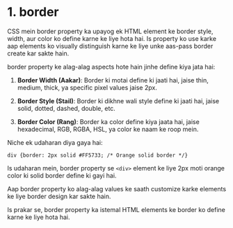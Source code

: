 # 1. border

CSS mein border property ka upayog ek HTML element ke border style, width, aur color ko define karne ke liye hota hai. Is property ko use karke aap elements ko visually distinguish karne ke liye unke aas-pass border create kar sakte hain.

border property ke alag-alag aspects hote hain jinhe define kiya jata hai:

1. **Border Width (Aakar)**: Border ki motai define ki jaati hai, jaise thin, medium, thick, ya specific pixel values jaise 2px.

2. **Border Style (Stail)**: Border ki dikhne wali style define ki jaati hai, jaise solid, dotted, dashed, double, etc.

3. **Border Color (Rang)**: Border ka color define kiya jaata hai, jaise hexadecimal, RGB, RGBA, HSL, ya color ke naam ke roop mein.

Niche ek udaharan diya gaya hai:


```
div {border: 2px solid #FF5733; /* Orange solid border */}
```


Is udaharan mein, border property se `<div>` element ke liye 2px moti orange color ki solid border define ki gayi hai.

Aap border property ko alag-alag values ke saath customize karke elements ke liye border design kar sakte hain.

Is prakar se, border property ka istemal HTML elements ke border ko define karne ke liye hota hai.
